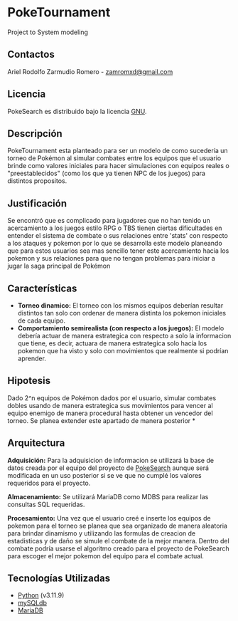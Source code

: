 # PokeTournament
Project to System modeling

## Contactos

Ariel Rodolfo Zarmudio Romero - zamromxd@gmail.com

## Licencia

PokeSearch es distribuido bajo la licencia [GNU](https://es.wikipedia.org/wiki/GNU_General_Public_License).

## Descripción

PokeTournament esta planteado para ser un modelo de como sucedería un torneo de Pokémon al simular combates entre los equipos que el usuario brinde como valores iniciales para hacer simulaciones con equipos reales o "preestablecidos" (como los que ya tienen NPC de los juegos) para distintos propositos.

## Justificación

Se encontró que es complicado para jugadores que no han tenido un acercamiento a los juegos estilo RPG o TBS tienen ciertas dificultades en entender el sistema de combate o sus relaciones entre 'stats' con respecto a los ataques y pokemon por lo que se desarrolla este modelo planeando que para estos usuarios sea mas sencillo tener este acercamiento hacia los pokemon y sus relaciones para que no tengan problemas para iniciar a jugar la saga principal de Pokémon

## Características

- **Torneo dinamico:** El torneo con los mismos equipos deberían resultar distintos tan solo con ordenar de manera distinta los pokemon iniciales de cada equipo.
- **Comportamiento semirealista (con respecto a los juegos):** El modelo debería actuar de manera estrategica con respecto a solo la informacion que tiene, es decir, actuara de manera estrategica solo hacía los pokemon que ha visto y solo con movimientos que realmente si podrían aprender.

## Hipotesis

Dado 2^n equipos de Pokémon dados por el usuario, simular combates dobles usando de manera estrategica sus movimientos para vencer al equipo enemigo de manera procedural hasta obtener un vencedor del torneo. Se planea extender este apartado de manera posterior \*

## Arquitectura

**Adquisición:** Para la adquisicion de informacion se utilizará la base de datos creada por el equipo del proyecto de [PokeSearch](https://github.com/ZamRom/PokeSearch) aunque será modificada en un uso posterior si se ve que no cumplé los valores requeridos para el proyecto.  

**Almacenamiento:** Se utilizará MariaDB como MDBS para realizar las consultas SQL requeridas.

**Procesamiento:** Una vez que el usuario creé e inserte los equipos de pokemon para el torneo se planea que sea organizado de manera aleatoria para brindar dinamismo y utilizando las formulas de creacion de estadisticas y de daño se simule el combate de la mejor manera. Dentro del combate podría usarse el algoritmo creado para el proyecto de PokeSearch para escoger el mejor pokemon del equipo para el combate actual.

## Tecnologías Utilizadas

- [Python](https://docs.python.org/release/3.11.9/) (v3.11.9)
- [mySQLdb](https://mysqlclient.readthedocs.io/index.html)
- [MariaDB](https://mariadb.com/kb/en/documentation/)